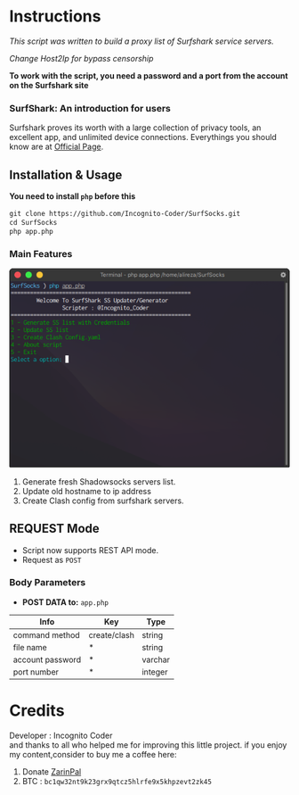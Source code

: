 # Instructions
*This script was written to build a proxy list of Surfshark service servers.*

*Change Host2Ip for bypass censorship*

__To work with the script, you need a password and a port from the account on the Surfshark site__
### SurfShark: An introduction for users
Surfshark proves its worth with a large collection of privacy tools, an excellent app, and unlimited device connections.
Everythings you should know are at [Official Page](https://surfshark.com/features).
## Installation & Usage
__You need to install `php` before this__
```
git clone https://github.com/Incognito-Coder/SurfSocks.git
cd SurfSocks
php app.php
```
### Main Features
![Screenshot](https://github.com/Incognito-Coder/SurfSocks/blob/main/img/main.png "Application")
1. Generate fresh Shadowsocks servers list.
2. Update old hostname to ip address
3. Create Clash config from surfshark servers.
## REQUEST Mode
- Script now supports REST API mode.
- Request as `POST`
### Body Parameters
- **POST DATA to:** `app.php`

| Info  | Key  | Type  |
|---|---|---|
| command method  | create/clash  | string  |
|  file name |  * | string  |
| account password  |  * | varchar  |
| port number  |  * | integer  |
# Credits
Developer : Incognito Coder \
and thanks to all who helped me for improving this little project.
if you enjoy my content,consider to buy me a coffee here:
1. Donate [ZarinPal](https://zarinp.al/@incognito)
2. BTC : `bc1qw32nt9k23grx9qtcz5hlrfe9x5khpzevt2zk45`
